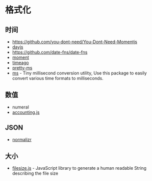 格式化
========

## 时间

- https://github.com/you-dont-need/You-Dont-Need-Momentjs
- [dayjs](https://github.com/iamkun/dayjs)
- https://github.com/date-fns/date-fns
- [moment](https://momentjs.com/)
- [timeago](https://www.npmjs.com/package/timeago.js)
- [pretty-ms](https://github.com/sindresorhus/pretty-ms)
- [ms](https://github.com/vercel/ms) - Tiny millisecond conversion utility, Use this package to easily convert various time formats to milliseconds.

## 数值

- numeral
- [accounting.js](https://github.com/openexchangerates/accounting.js)

## JSON

- [normalizr](https://github.com/paularmstrong/normalizr)

## 大小

- [filesize.js](https://github.com/avoidwork/filesize.js) - JavaScript library to generate a human readable String describing the file size
